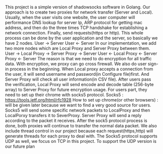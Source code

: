 This project is a simple version of shadowsocks software in Golang.
Our approach is to create two proxies for network transfer (Server and Local). 
Usually, when the user visits one website, the user computer will performance DNS lookup for server Ip, ARP protocol for getting mac address,
and then do the three times TCP handshake for establishing a network connection. Finally, send requests(https or http).
This whole process can be done by the user application and the server, so basically we have 2 nodes.
User -> Server
User <- Server
In our implementation, we add two more nodes which are Local Proxy and Server Proxy between them.
User -> Local Proxy -> Server Proxy -> Server
User <- Local Proxy <- Server Proxy <- Server
The reason is that we need to do encryption for all traffic data. With encryption, we proxy can go cross firewall.
We also do user sign-in process in the beginning. When Local proxy accepts a connection from the user, it will send username and password(in Configure file)first. And Server Proxy will check all user information(in CSV file). After users pass the verification,
Local Proxy will send encode and decode table (256-byte array) to Server Proxy for future encryption usage.
For users part, they need to set up their chrome with socks5 protocol.
Socks5 : https://tools.ietf.org/html/rfc1928
How to set up chrome(or other browsers) : will be given later because we want to find a very good source for users.
Socks5 will send some specific network packets to LocalProxy and then LocalPorxy transfers it to SeverProxy. Server Proxy will send a reply 
according to the packet it receives. After the sock5 protocol process is done, both proxies will continue to transfer the normal data packet.
We also include thread control in our project because each request(https,http) will generate threads for each proxy to deal with. 
The Socks5 protocol supports UDP as well, we focus on TCP in this project.
To support the UDP version is our future plan
